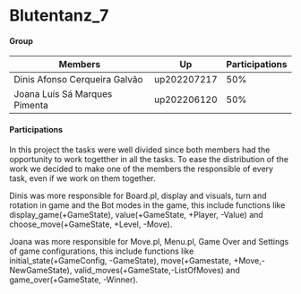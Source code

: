 # Blutentanz_7
#### Group

| Members | Up | Participations |
|---------|----|----------------|
|Dinis Afonso Cerqueira Galvão | up202207217| 50% |
|Joana Luís Sá Marques Pimenta | up202206120 | 50% |

#### Participations
In this project the tasks were well divided since both members had the opportunity to work togetther in all the tasks. To ease the distribution of the work we decided to make one of the members the responsible of every task, even if we work on them together.

Dinis was more responsible for Board.pl, display and visuals, turn and rotation in game and the Bot modes in the game, this include functions like display_game(+GameState), value(+GameState, +Player, -Value) and choose_move(+GameState, +Level, -Move).

Joana was more responsible for Move.pl, Menu.pl, Game Over and Settings of game configurations, this include functions like initial_state(+GameConfig, -GameState), move(+Gamestate, +Move,-NewGameState), valid_moves(+GameState,-ListOfMoves) and game_over(+GameState, -Winner).

